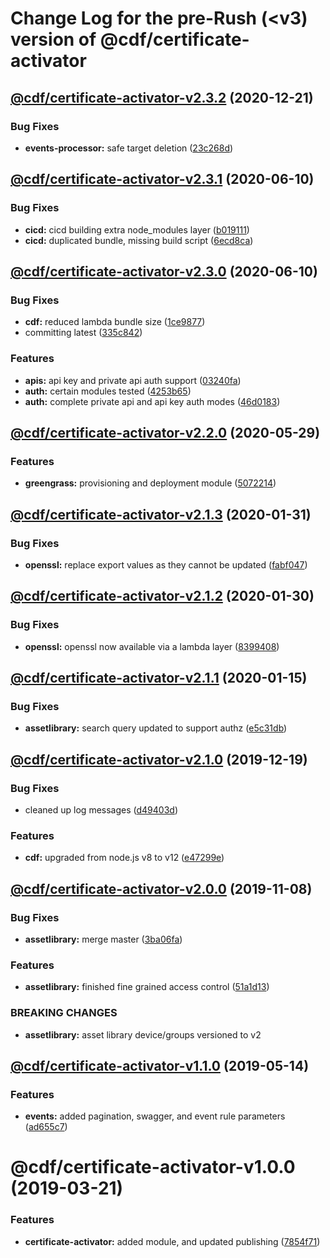 # Change Log for the pre-Rush (<v3) version of @cdf/certificate-activator
## [@cdf/certificate-activator-v2.3.2](@cdf/certificate-activator-v2.3.1...@cdf/certificate-activator-v2.3.2) (2020-12-21)

### Bug Fixes

* **events-processor:** safe target deletion ([23c268d](23c268d1ca40e1b53c8d371f8fb22d0bf34c885f))

## [@cdf/certificate-activator-v2.3.1](@cdf/certificate-activator-v2.3.0...@cdf/certificate-activator-v2.3.1) (2020-06-10)


### Bug Fixes

* **cicd:** cicd building extra node_modules layer ([b019111](b019111adadea7bac04ed3aaa35254c3137615e0))
* **cicd:** duplicated bundle, missing build script ([6ecd8ca](6ecd8ca1294f3bda2c5e55d8726656a28f4b3954))

## [@cdf/certificate-activator-v2.3.0](@cdf/certificate-activator-v2.2.0...@cdf/certificate-activator-v2.3.0) (2020-06-10)


### Bug Fixes

* **cdf:** reduced lambda bundle size ([1ce9877](1ce9877878831dac78b00ddbc5589cadead19d53))
* committing latest ([335c842](335c84223ab2a860c52766559b220170a64c7c17))


### Features

* **apis:** api key and private api auth support ([03240fa](03240fad4867ada8d9babd68d1124e6e4f7770da))
* **auth:** certain modules tested ([4253b65](4253b65750e52dd962a3a42dde05626044bb79cc))
* **auth:** complete private api and api key auth modes ([46d0183](46d0183e779e21a7ad39e879481b369bec2d060f))

## [@cdf/certificate-activator-v2.2.0](@cdf/certificate-activator-v2.1.3...@cdf/certificate-activator-v2.2.0) (2020-05-29)


### Features

* **greengrass:** provisioning and deployment module ([5072214](5072214fb81a0d6a8f8641bf0f52fefb7f2ad950))

## [@cdf/certificate-activator-v2.1.3](@cdf/certificate-activator-v2.1.2...@cdf/certificate-activator-v2.1.3) (2020-01-31)


### Bug Fixes

* **openssl:** replace export values as they cannot be updated ([fabf047](fabf047016b3c57b3bf56108fc9a6ce9fbeb44e5))

## [@cdf/certificate-activator-v2.1.2](@cdf/certificate-activator-v2.1.1...@cdf/certificate-activator-v2.1.2) (2020-01-30)


### Bug Fixes

* **openssl:** openssl now available via a lambda layer ([8399408](8399408649b2a8f3074500c1ae43844dd3f5147a))

## [@cdf/certificate-activator-v2.1.1](@cdf/certificate-activator-v2.1.0...@cdf/certificate-activator-v2.1.1) (2020-01-15)


### Bug Fixes

* **assetlibrary:** search query updated to support authz ([e5c31db](e5c31db609841406d98733e62e3ed93073ffbb1f))

## [@cdf/certificate-activator-v2.1.0](@cdf/certificate-activator-v2.0.0...@cdf/certificate-activator-v2.1.0) (2019-12-19)


### Bug Fixes

* cleaned up log messages ([d49403d](d49403d11f3f73ea8c5ce061bfa790ec40cd8c13))


### Features

* **cdf:** upgraded from node.js v8 to v12 ([e47299e](e47299ee399acf6554a0845048c4fed99251c2b1))

## [@cdf/certificate-activator-v2.0.0](@cdf/certificate-activator-v1.1.0...@cdf/certificate-activator-v2.0.0) (2019-11-08)


### Bug Fixes

* **assetlibrary:** merge master ([3ba06fa](3ba06fa9fc5b264ceaed0f97ccf45fab97d57a08))


### Features

* **assetlibrary:** finished fine grained access control ([51a1d13](51a1d134ec48be2d62edc575998752ff866230bf))


### BREAKING CHANGES

* **assetlibrary:** asset library device/groups versioned to v2

## [@cdf/certificate-activator-v1.1.0](@cdf/certificate-activator-v1.0.0...@cdf/certificate-activator-v1.1.0) (2019-05-14)


### Features

* **events:** added pagination, swagger, and event rule parameters ([ad655c7](ad655c7))

# @cdf/certificate-activator-v1.0.0 (2019-03-21)


### Features

* **certificate-activator:** added module, and updated publishing ([7854f71](7854f71))
